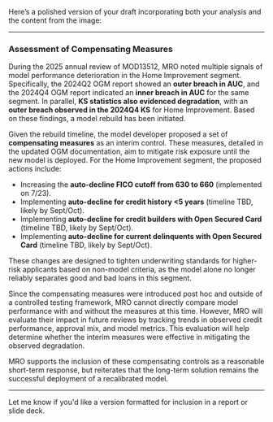 Here’s a polished version of your draft incorporating both your analysis and the content from the image:

---

### Assessment of Compensating Measures

During the 2025 annual review of MOD13512, MRO noted multiple signals of model performance deterioration in the Home Improvement segment. Specifically, the 2024Q2 OGM report showed an **outer breach in AUC**, and the 2024Q4 OGM report indicated an **inner breach in AUC** for the same segment. In parallel, **KS statistics also evidenced degradation**, with an **outer breach observed in the 2024Q4 KS** for Home Improvement. Based on these findings, a model rebuild has been initiated.

Given the rebuild timeline, the model developer proposed a set of **compensating measures** as an interim control. These measures, detailed in the updated OGM documentation, aim to mitigate risk exposure until the new model is deployed. For the Home Improvement segment, the proposed actions include:

* Increasing the **auto-decline FICO cutoff from 630 to 660** (implemented on 7/23).
* Implementing **auto-decline for credit history <5 years** (timeline TBD, likely by Sept/Oct).
* Implementing **auto-decline for credit builders with Open Secured Card** (timeline TBD, likely by Sept/Oct).
* Implementing **auto-decline for current delinquents with Open Secured Card** (timeline TBD, likely by Sept/Oct).

These changes are designed to tighten underwriting standards for higher-risk applicants based on non-model criteria, as the model alone no longer reliably separates good and bad loans in this segment.

Since the compensating measures were introduced post hoc and outside of a controlled testing framework, MRO cannot directly compare model performance with and without the measures at this time. However, MRO will evaluate their impact in future reviews by tracking trends in observed credit performance, approval mix, and model metrics. This evaluation will help determine whether the interim measures were effective in mitigating the observed degradation.

MRO supports the inclusion of these compensating controls as a reasonable short-term response, but reiterates that the long-term solution remains the successful deployment of a recalibrated model.

---

Let me know if you'd like a version formatted for inclusion in a report or slide deck.
